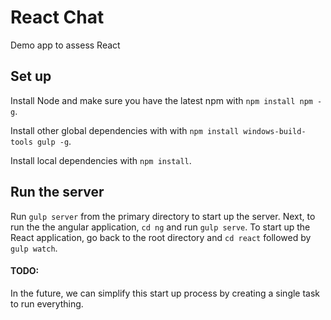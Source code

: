 # React Chat
Demo app to assess React

## Set up
Install Node and make sure you have the latest npm with `npm install npm -g`. 

Install other global dependencies with with `npm install windows-build-tools gulp -g`.

Install local dependencies with `npm install`.

## Run the server
Run `gulp server` from the primary directory to start up the server. Next, to run the the angular application, `cd ng` and run `gulp serve`. To start up the React application, go back to the root directory and `cd react` followed by `gulp watch`.
  
#### TODO:
In the future, we can simplify this start up process by creating a single task to run everything. 
  